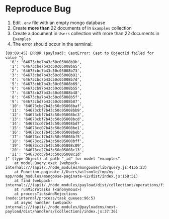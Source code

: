 # Reproduce Bug

1. Edit `.env` file with an empty mongo database
2. Create **more than** 22 documents of in `Examples` collection
3. Create a document in `Users` collection with more than 22 documents in `Examples`
4. The error should occur in the terminal:

```
[09:09:45] ERROR (payload): CastError: Cast to ObjectId failed for value "{
  '0': '64673cbe7b43c50c05008b9b',
  '1': '64673cbe7b43c50c05008ba5',
  '2': '64673cbc7b43c50c05008b73',
  '3': '64673cbd7b43c50c05008b91',
  '4': '64673cbc7b43c50c05008b7d',
  '5': '64673cbb7b43c50c05008b69',
  '6': '64673cb97b43c50c05008b55',
  '7': '64673cb27b43c50c05008b48',
  '8': '64673cba7b43c50c05008b5f',
  '9': '64673cbd7b43c50c05008b87',
  '10': '64673cbe7b43c50c05008baf',
  '11': '64673cbf7b43c50c05008bb9',
  '12': '64673cbf7b43c50c05008bc3',
  '13': '64673cbf7b43c50c05008bcd',
  '14': '64673cc07b43c50c05008bd7',
  '15': '64673cc07b43c50c05008be1',
  '16': '64673cc17b43c50c05008beb',
  '17': '64673cc17b43c50c05008bf5',
  '18': '64673cc27b43c50c05008bff',
  '19': '64673cc27b43c50c05008c09',
  '20': '64673cc27b43c50c05008c13',
  '21': '64673cc37b43c50c05008c1d'
}" (type Object) at path "_id" for model "examples"
    at model.Query.exec (webpack-internal:///(api)/./node_modules/mongoose/lib/query.js:4155:23)
    at Function.paginate (/Users/wilsonle/tmp/my-app/node_modules/mongoose-paginate-v2/dist/index.js:158:51)
    at find (webpack-internal:///(api)/./node_modules/payload/dist/collections/operations/find.js:106:30)
    at runMicrotasks (<anonymous>)
    at processTicksAndRejections (node:internal/process/task_queues:96:5)
    at async handler (webpack-internal:///(api)/./node_modules/@payloadcms/next-payload/dist/handlers/[collection]/index.js:37:36)
```
